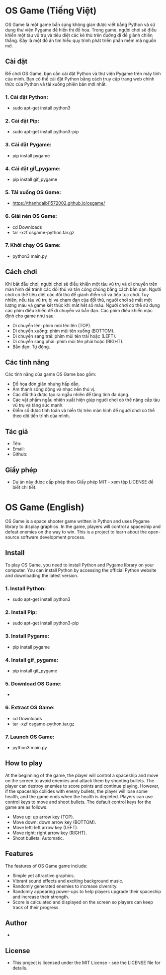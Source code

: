 
# OS Game (Tiếng Việt)
OS Game là một game bắn súng không gian được viết bằng Python và sử dụng thư viện Pygame để hiển thị đồ họa. Trong game, người chơi sẽ điều khiển một tàu vũ trụ và tiêu diệt các kẻ thù trên đường đi để giành chiến thắng. Đây là một đồ án tìm hiểu quy trình phát triển phần mềm mã nguồn mở.

## Cài đặt
Để chơi OS Game, bạn cần cài đặt Python và thư viện Pygame trên máy tính của mình. Bạn có thể cài đặt Python bằng cách truy cập trang web chính thức của Python và tải xuống phiên bản mới nhất.

### 1. Cài đặt Python:
- sudo apt-get install python3
### 2. Cài đặt Pip:
- sudo apt-get install python3-pip
### 3. Cài đặt Pygame:
- pip install pygame
### 4. Cài đặt gif_pygame:
- pip install gif_pygame
### 5. Tải xuống OS Game:
- https://thanhdaibl1572002.github.io/osgame/
### 6. Giải nén OS Game:
- cd Downloads
- tar -xzf osgame-python.tar.gz
### 7. Khởi chạy OS Game:
- python3 main.py

## Cách chơi
Khi bắt đầu chơi, người chơi sẽ điều khiển một tàu vũ trụ và di chuyển trên màn hình để tránh các đối thủ và tấn công chúng bằng cách bắn đạn. Người chơi có thể tiêu diệt các đối thủ để giành điểm số và tiếp tục chơi. Tuy nhiên, nếu tàu vũ trụ bị va chạm đạn của đối thủ, người chơi sẽ mất một lượng máu và game kết thúc khi mất hết số máu.
Người chơi có thể sử dụng các phím điều khiển để di chuyển và bắn đạn. Các phím điều khiển mặc định cho game như sau:
- Di chuyển lên: phím mũi tên lên (TOP).
- Di chuyển xuống: phím mũi tên xuống (BOTTOM).
- Di chuyển sang trái: phím mũi tên trái hoặc (LEFT).
- Di chuyển sang phải: phím mũi tên phải hoặc (RIGHT).
- Bắn đạn: Tự động.

## Các tính năng
Các tính năng của game OS Game bao gồm:
- Đồ họa đơn giản nhưng hấp dẫn.
- Âm thanh sống động và nhạc nền thú vị.
- Các đối thủ được tạo ra ngẫu nhiên để tăng tính đa dạng.
- Các vật phẩm ngẫu nhiên xuất hiện giúp người chơi có thể nâng cấp tàu vũ trụ và tăng sức mạnh.
- Điểm số được tính toán và hiển thị trên màn hình để người chơi có thể theo dõi tiến trình của mình.

## Tác giả
- Tên: 
- Email: 
- Github:

## Giấy phép
- Dự án này được cấp phép theo Giấy phép MIT - xem tệp LICENSE để biết chi tiết.


# OS Game (English)
OS Game is a space shooter game written in Python and uses Pygame library to display graphics. In the game, players will control a spaceship and defeat enemies on the way to win. This is a project to learn about the open-source software development process.

## Install
To play OS Game, you need to install Python and Pygame library on your computer. You can install Python by accessing the official Python website and downloading the latest version.

### 1. Install Python:
- sudo apt-get install python3
### 2. Install Pip:
- sudo apt-get install python3-pip
### 3. Install Pygame:
- pip install pygame
### 4. Install gif_pygame:
- pip install gif_pygame
### 5. Download OS Game:
-
### 6. Extract OS Game:
- cd Downloads
- tar -xzf osgame-python.tar.gz
### 7. Launch OS Game:
- python3 main.py

## How to play
At the beginning of the game, the player will control a spaceship and move on the screen to avoid enemies and attack them by shooting bullets. The player can destroy enemies to score points and continue playing. However, if the spaceship collides with enemy bullets, the player will lose some health, and the game ends when the health is depleted.
Players can use control keys to move and shoot bullets. The default control keys for the game are as follows:
- Move up: up arrow key (TOP).
- Move down: down arrow key (BOTTOM).
- Move left: left arrow key (LEFT).
- Move right: right arrow key (RIGHT).
- Shoot bullets: Automatic.

## Features
The features of OS Game game include:
- Simple yet attractive graphics.
- Vibrant sound effects and exciting background music.
- Randomly generated enemies to increase diversity.
- Randomly appearing power-ups to help players upgrade their spaceship and increase their strength.
- Score is calculated and displayed on the screen so players can keep track of their progress.

## Author
- 

## License
- This project is licensed under the MIT License - see the LICENSE file for details.
